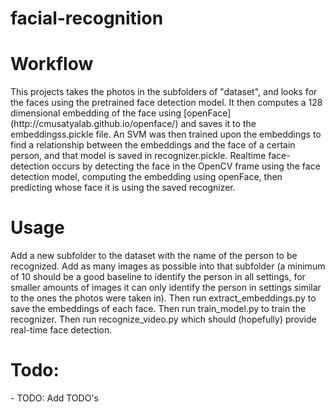 # facial-recognition
<h1> Workflow </h1> 
This projects takes the photos in the subfolders of "dataset", and looks for the faces using the pretrained face detection model. It then computes a 128 dimensional embedding of the face using [openFace](http://cmusatyalab.github.io/openface/) 
and saves it to the embeddingss.pickle file. An SVM was then trained upon the embeddings to find a relationship between the embeddings and the face of a certain person, and that model is saved in recognizer.pickle. Realtime face-detection occurs
by detecting the face in the OpenCV frame using the face detection model, computing the embedding using openFace, then predicting whose face it is using the saved recognizer. 

<h1> Usage </h1> 
Add a new subfolder to the dataset with the name of the person to be recognized. Add as many images as possible into that subfolder (a minimum of 10 should be a good baseline to identify the person in all settings, for smaller amounts of images it can only identify the person in settings similar to the ones the photos were taken in). 
Then run extract_embeddings.py to save the embeddings of each face. Then run train_model.py to train the recognizer. Then run recognize_video.py which should (hopefully) provide real-time face detection. 

<h1> Todo: </h1>
 - TODO: Add TODO's
